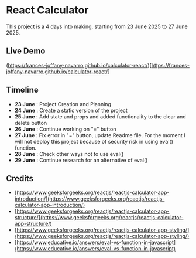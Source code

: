 # React Calculator

This project is a 4 days into making, starting from 23 June 2025 to 27 June 2025.

## Live Demo
(https://frances-joffany-navarro.github.io/calculator-react/)[https://frances-joffany-navarro.github.io/calculator-react/]
## Timeline
- **23 June** : Project Creation and Planning 
- **24 June** : Create a static version of the project
- **25 June** : Add state and props and added functionality to the clear and delete button
- **26 June** : Continue working on "=" button
- **27 June** : Fix error in "=" button, update Readme file. For the moment I will not deploy this project because of security risk in using eval() function.
- **28 June** : Check other ways not to use eval()
- **29 June** : Continue research for an alternative of eval()
## Credits
- [https://www.geeksforgeeks.org/reactjs/reactjs-calculator-app-introduction/](https://www.geeksforgeeks.org/reactjs/reactjs-calculator-app-introduction/)
- [https://www.geeksforgeeks.org/reactjs/reactjs-calculator-app-structure/](https://www.geeksforgeeks.org/reactjs/reactjs-calculator-app-structure/)
- [https://www.geeksforgeeks.org/reactjs/reactjs-calculator-app-styling/](https://www.geeksforgeeks.org/reactjs/reactjs-calculator-app-styling/)
- [https://www.educative.io/answers/eval-vs-function-in-javascript](https://www.educative.io/answers/eval-vs-function-in-javascript)
